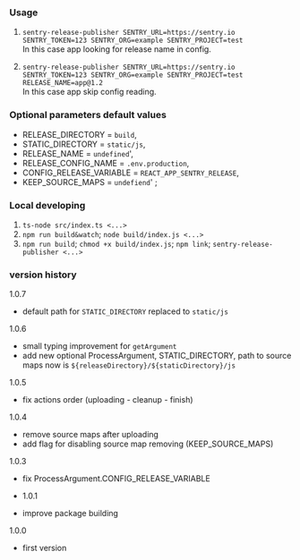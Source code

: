 ### Usage

1. `sentry-release-publisher SENTRY_URL=https://sentry.io SENTRY_TOKEN=123 SENTRY_ORG=example SENTRY_PROJECT=test`  
In this case app looking for release name in config.

2. `sentry-release-publisher SENTRY_URL=https://sentry.io SENTRY_TOKEN=123 SENTRY_ORG=example SENTRY_PROJECT=test RELEASE_NAME=app@1.2`  
In this case app skip config reading.

### Optional parameters default values
- RELEASE_DIRECTORY = `build`,
- STATIC_DIRECTORY = `static/js`,
- RELEASE_NAME = `undefined`',
- RELEASE_CONFIG_NAME = `.env.production`,
- CONFIG_RELEASE_VARIABLE = `REACT_APP_SENTRY_RELEASE`,
- KEEP_SOURCE_MAPS = `undefiend`' ;

### Local developing
1. `ts-node src/index.ts <...>`
2. `npm run build&watch`; `node build/index.js <...>`
3. `npm run build`; `chmod +x build/index.js`; `npm link`; `sentry-release-publisher <...>`

### version history
1.0.7
- default path for `STATIC_DIRECTORY` replaced to `static/js`

1.0.6
- small typing improvement for `getArgument`
- add new optional ProcessArgument, STATIC_DIRECTORY, path to source maps now is `${releaseDirectory}/${staticDirectory}/js`

1.0.5
- fix actions order (uploading - cleanup - finish)

1.0.4
- remove source maps after uploading
- add flag for disabling source map removing (KEEP_SOURCE_MAPS)

1.0.3
- fix ProcessArgument.CONFIG_RELEASE_VARIABLE

- 1.0.1
- improve package building

1.0.0
- first version
